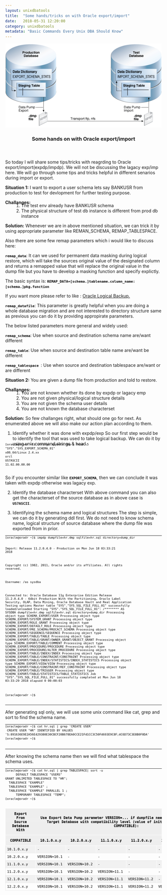 ```yaml
---
layout:	unixdbatools
title:	"Some hands/tricks on with Oracle export/import"
date:	2018-05-31 12:20:00
category: unixdbatools
metadata: "Basic Commands Every Unix DBA Should Know"
---
```


<a href="#" class="image featured"> <img src="/images/expdp-impdp.png" alt=""/> </a>

<header>
		<h3>Some hands on with Oracle export/import</h3>
</header>


So today I will share some tips/tricks with reagrding to Oracle export/import(expdp/impdp). We will not be discussing the lagacy exp/imp here. We will go through some tips and 
tricks helpful in different senarios during import or export.

<strong>Situation 1:</strong>
I want to export a user schema lets say BANKUSR from production to test for devlopment for further testing purpose.


<strong>Challanges:</strong>
<ol type="1" style="margin-left: 2em; list-style-type: decimal; margin-top: -1.5em;">
<li>The test env already have BANKUSR schema</li>
<li>The physical structure of test db instance is different from prod db instance</li>
</ol> 

<strong>Solution:</strong>
Whenever we are in above mentioned situation, we can trick it by using appropriate parameter like REMAN_SCHEMA, REMAP_TABLESPACE. 

Also there are some few remap parameters which i would like to discuss here:

<strong style="overflow: auto; font-family: monospace; font-size: 0.8em; color: black">remap_data</strong>: It can we used for permanent data masking during logical restore, which will take the sources original value of the designated column and returns a remapped value 
that will replace the original value in the dump file but you have to develop a masking function and specify explictly.

The basic syntax is:
<strong style="overflow: auto; font-family: monospace; font-size: 0.8em; color: black">REMAP_DATA=[schema.]tablename.column_name:[schema.]pkg.function</strong>


If you want more please refer to like : [Oracle Logical Backup.](https://docs.oracle.com/database/121/SUTIL/GUID-B1D13216-93D3-4FFC-A0BB-082E133FD2B9.htm#SUTIL861)

<strong style="overflow: auto; font-family: monospace; font-size: 0.8em; color: black">remap_datafile</strong>:
This parameter is greatly helpful when you are doing a whole database migration and are not interested to directory structure same as previous you can do it 
by providing appropirate parameters.

The below listed parameters more general and widely used:

<strong style="overflow: auto; font-family: monospace; font-size: 0.8em; color: black">remap_schema</strong>: Use when source and destination schema name are/want different

<strong style="overflow: auto; font-family: monospace; font-size: 0.8em; color: black">remap_table</strong>: Use when source and destination table name are/want be different

<strong style="overflow: auto; font-family: monospace; font-size: 0.8em; color: black">remap_tablespace </strong>: Use when source and destination tablespace are/want or are  different

<strong>Situation 2:</strong>
You are given a dump file from production and told to restore.

<strong>Challanges:</strong>
<ol type="1" style="margin-left: 2em; list-style-type: decimal; margin-top: -1.5em;">
<li> You are not known whether its done by expdp or lagacy emp</li>
<li> You are not given physical/logical structure details</li>
<li> You are not given the schema user details</li>
<li> You are not known the database characterset</li>
</ol> 

<strong>Solution:</strong>
So few challanges right, what should one go for next. As enumerated above we will also make our action plan according to them.

1) Identify whether it was done with expdp/exp 
So our first step would be to identify the tool that was used to take logical backup. We can do it by using unix command strings & head.

<pre style="overflow: auto; font-family: monospace; font-size: 0.8em; color: black; margin-top: -3.5em;">
<code class="bash">
[oracle@oradr ~]$ strings appmeta.dmp | head -5
"SYS"."SYS_EXPORT_SCHEMA_01"
x86_64/Linux 2.4.xx
orcl
US7ASCII
11.02.00.00.00
  </code>
</pre>


So if you encounter similar like <strong style="overflow: auto; font-family: monospace; font-size: 0.8em; color: black">EXPORT_SCHEMA</strong>, then we can conclude it was taken with expdp otherwise was lagacy exp.

2) Identify the database characterset
With above command you can also get the characterset of the source database as in above case is <strong style="overflow: auto; font-family: monospace; font-size: 0.8em; color: black">US7ASCII</strong>.

3) Identifying the schema name and logical structures
The step is simple, we can do it by generating ddl first. We do not need to know schema name, logical structure of source database where the dump file was exported from in prior.
<hr>
<pre style="overflow: auto; font-family: monospace; font-size: 0.8em; color: black; margin-top: -2.5em;">
<code class="bash">
[oracle@oradr ~]$ impdp dumpfile=hr.dmp sqlfile=hr.sql directory=dump_dir

Import: Release 11.2.0.4.0 - Production on Mon Jun 18 03:33:21 2018

Copyright (c) 1982, 2011, Oracle and/or its affiliates.  All rights reserved.

Username: /as sysdba

Connected to: Oracle Database 11g Enterprise Edition Release 11.2.0.4.0 - 64bit Production
With the Partitioning, Oracle Label Security, OLAP, Data Mining,
Oracle Database Vault and Real Application Testing options
Master table "SYS"."SYS_SQL_FILE_FULL_01" successfully loaded/unloaded
Starting "SYS"."SYS_SQL_FILE_FULL_01":  /******** AS SYSDBA dumpfile=hr.dmp sqlfile=hr.sql directory=dump_dir 
Processing object type SCHEMA_EXPORT/USER
Processing object type SCHEMA_EXPORT/SYSTEM_GRANT
Processing object type SCHEMA_EXPORT/ROLE_GRANT
Processing object type SCHEMA_EXPORT/DEFAULT_ROLE
Processing object type SCHEMA_EXPORT/PRE_SCHEMA/PROCACT_SCHEMA
Processing object type SCHEMA_EXPORT/SEQUENCE/SEQUENCE
Processing object type SCHEMA_EXPORT/TABLE/TABLE
Processing object type SCHEMA_EXPORT/TABLE/GRANT/OWNER_GRANT/OBJECT_GRANT
Processing object type SCHEMA_EXPORT/TABLE/COMMENT
Processing object type SCHEMA_EXPORT/PROCEDURE/PROCEDURE
Processing object type SCHEMA_EXPORT/PROCEDURE/ALTER_PROCEDURE
Processing object type SCHEMA_EXPORT/TABLE/INDEX/INDEX
Processing object type SCHEMA_EXPORT/TABLE/CONSTRAINT/CONSTRAINT
Processing object type SCHEMA_EXPORT/TABLE/INDEX/STATISTICS/INDEX_STATISTICS
Processing object type SCHEMA_EXPORT/VIEW/VIEW
Processing object type SCHEMA_EXPORT/TABLE/CONSTRAINT/REF_CONSTRAINT
Processing object type SCHEMA_EXPORT/TABLE/TRIGGER
Processing object type SCHEMA_EXPORT/TABLE/STATISTICS/TABLE_STATISTICS
Job "SYS"."SYS_SQL_FILE_FULL_01" successfully completed at Mon Jun 18 03:33:29 2018 elapsed 0 00:00:03

[oracle@oradr ~]$ 
  </code>
</pre>

<hr>
Afer generating sql only, we will use some unix command like cat, grep and sort to find the schema name.
<hr>
<pre style="overflow: auto; font-family: monospace; font-size: 0.8em; color: black; margin-top: -2.5em;">
<code class="bash">
[oracle@oradr ~]$ cat hr.sql | grep 'CREATE USER'
 CREATE USER "HR" IDENTIFIED BY VALUES 'S:891636E9E2A56E429380E30CBCF20B678EA0CCE21F41CC3C50F4693E9C8F;4C6D73C3E8B0F0DA'
[oracle@oradr ~]$ 
  </code>
</pre>
<hr>

After knowing the schema name then we will find what tablespace the schema uses.
<hr>
<pre style="overflow: auto; font-family: monospace; font-size: 0.8em; color: black; margin-top: -2.5em;">
	<code class="bash">
[oracle@oradr ~]$ cat hr.sql | grep TABLESPACE| sort -u
      DEFAULT TABLESPACE "USERS"
GRANT UNLIMITED TABLESPACE TO "HR";
  TABLESPACE "EXAMPLE" 
  TABLESPACE "EXAMPLE" ;
  TABLESPACE "EXAMPLE" PARALLEL 1 ;
      TEMPORARY TABLESPACE "TEMP";
[oracle@oradr ~]$ 
  </code>
</pre>

<table style="font-family: monospace; font-size: 0.8em; color: black;">
    <thead>
        <tr>
		<th>Export From Source Database With</th>
		<th colspan="6">
		      Use Export Data Pump parameter VERSION=... if dumpfile needs to be imported into a Target Database with compatibility level (value of init.ora/spfile parameter COMPATIBLE):
		  </th>
        </tr>
        <tr>
		<th>COMPATIBLE</th>
		<th>   10.1.0.x.y</th>
		<th>   10.2.0.x.y</th>
		<th>   11.1.0.x.y</th>
		<th>   11.2.0.x.y</th>
		<th>   12.1.0.x.y</th>
		<th>   12.2.0.x.y</th>
		</tr>
    </thead>
    <tbody>
<tr><td>10.1.0.x.y</td><td>            -</td><td>            -</td><td>            -</td><td>            -</td><td>            -</td><td>            -</td></tr>
<tr><td>10.2.0.x.y</td><td> VERSION=10.1</td><td>            -</td><td>            -</td><td>            -</td><td>            -</td><td>            -</td></tr>
<tr><td>11.1.0.x.y</td><td> VERSION=10.1</td><td> VERSION=10.2</td><td>            -</td><td>            -</td><td>            -</td><td>            -</td></tr>
<tr><td>11.2.0.x.y</td><td> VERSION=10.1</td><td> VERSION=10.2</td><td> VERSION=11.1</td><td>            -</td><td>            -</td><td>            -</td></tr>
<tr><td>12.1.0.x.y</td><td> VERSION=10.1</td><td> VERSION=10.2</td><td> VERSION=11.1</td><td> VERSION=11.2</td><td>            -</td><td>            -</td></tr>
<tr><td>12.2.0.x.y</td><td> VERSION=10.1</td><td> VERSION=10.2</td><td> VERSION=11.1</td><td> VERSION=11.2</td><td> VERSION=12.1</td><td>            -</td></tr>
    </tbody>
</table>


<style>

th {
	border-top: 1px solid #fff;
	color: #333;
	padding: 10px 15px;
	position: relative;
	text-shadow: 0 1px 0 #000;
	background-color: #eee;	
}

th:after {
	background: linear-gradient(rgba(255,255,255,0), rgba(255,255,255,.08));
	content: '';
	display: block;
	height: 25%;
	left: 0;
	margin: 1px 0 0 0;
	position: absolute;
	top: 25%;
	width: 100%;
}

td {
	border-right: 1px solid #fff;
	border-left: 1px solid #e8e8e8;
	border-top: 1px solid #fff;
	border-bottom: 1px solid #e8e8e8;
	padding: 5px 5px;
}

tr:nth-child(odd) td {
	background: #f1f1f1;	
}

tr:last-of-type td {
	box-shadow: inset 0 -1px 0 #fff; 
}

tr:last-of-type td:first-child {
	box-shadow: inset 1px -1px 0 #fff;
}	

tr:last-of-type td:last-child {
	box-shadow: inset -1px -1px 0 #fff;
}	
</style>







